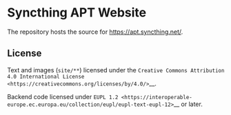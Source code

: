 # Syncthing APT Website

The repository hosts the source for https://apt.syncthing.net/.

## License

Text and images (`site/**`) licensed under the `Creative Commons Attribution
4.0 International License <https://creativecommons.org/licenses/by/4.0/>`__.

Backend code licensed under `EUPL 1.2
<https://interoperable-europe.ec.europa.eu/collection/eupl/eupl-text-eupl-12>`__ or later.
